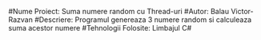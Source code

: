 #Nume Proiect: Suma numere random cu Thread-uri
#Autor: Balau Victor-Razvan
#Descriere: Programul genereaza 3 numere random si calculeaza suma acestor numere
#Tehnologii Folosite: Limbajul C#
